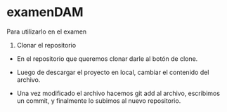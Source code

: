 # examenDAM
Para utilizarlo en el examen

1. Clonar el repositorio
- En el repositorio que queremos clonar darle al botón de clone.


- Luego de descargar el proyecto en local, cambiar el contenido del archivo.


- Una vez modificado el archivo hacemos git add al archivo, escribimos un commit, y finalmente lo subimos al nuevo repositorio.